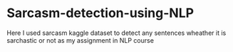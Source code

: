 # Sarcasm-detection-using-NLP

Here I used sarcasm kaggle dataset to detect any sentences wheather it is sarchastic or not as my  assignment in NLP course 
